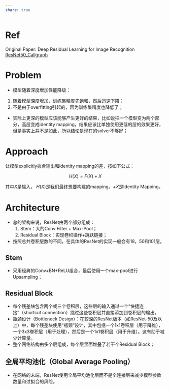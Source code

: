 ```yaml
---
share: true
---
```


# Ref

Original Paper: Deep Residual Learning for Image Recognition
[ResNet50_Callgraph](https://1drv.ms/u/s!AoE-r_P7l4j3g4UzBhJaMvPuopq9og?e=YNsjQ2)

# Problem

- 模型随着深度增加性能降级：
1. 随着模型深度增加，训练集精度先饱和，然后迅速下降；
2. 不是由于overfitting引起的，因为训练集精度也降低了；
- 实际上更深的模型应该能够产生更好的结果，比如说把一个模型变为两个部分，高层变成identity mapping，结果应该比单独使用更低的层的效果更好，但是事实上并不是如此，所以结论是现在的solver不够好；

# Approach
让模型explicitly拟合输出和identity mapping的差，按如下公式：

$$
H(X) = F(X) + X
$$

其中$X$是输入， $H(X)$是我们最终想要构建的mapping。$+X$是Identity Mapping。

# Architecture
- 总的架构来说，ResNet由两个部分组成：
	1. Stem：大的Conv Filter + Max-Pool；
	2. Residual Block：实现卷积操作+跳跃链接；
- 按照总共卷积层数的不同，在具体的ResNet的实现一般会有18，50和101层。

## Stem
- 采用经典的Conv+BN+ReLU组合，最后使用一个max-pool进行Upsampling；

## Residual Block
- 每个残差块包含两个或三个卷积层，这些层的输入通过一个“快捷连接”（shortcut connection）跳过这些卷积层并直接添加到卷积层的输出。
- 瓶颈设计（Bottleneck Design）：在较深的ResNet版本（如ResNet-50及以上）中，每个残差块使用“瓶颈”设计，其中包括一个1x1卷积层（用于降维），一个3x3卷积层（用于处理），然后是一个1x1卷积层（用于升维）。这有助于减少计算量。
- 整个网络结构由多个层组成，每个层里面堆叠了若干个Residual Block；

## 全局平均池化（Global Average Pooling）

- 在网络的末端，ResNet使用全局平均池化层而不是全连接层来减少模型参数数量和过拟合的风险。


